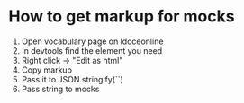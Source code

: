 # How to get markup for mocks
1. Open vocabulary page on ldoceonline
2. In devtools find the element you need
3. Right click -> "Edit as html"
4. Copy markup
5. Pass it to JSON.stringify(``)
6. Pass string to mocks
